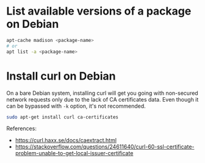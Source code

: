 # List available versions of a package on Debian

```sh
apt-cache madison <package-name>
# or
apt list -a <package-name>
```

# Install curl on Debian

On a bare Debian system, installing curl will get you going with non-secured
network requests only due to the lack of CA certificates data. Even though it
can be bypassed with `-k` option, it's not recommended.

```sh
sudo apt-get install curl ca-certificates
```

References:
- https://curl.haxx.se/docs/caextract.html
- https://stackoverflow.com/questions/24611640/curl-60-ssl-certificate-problem-unable-to-get-local-issuer-certificate
